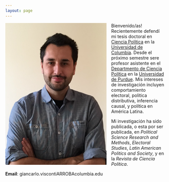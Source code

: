 ```yaml
---
layout: page
---
```


<img src="/img/bio.png" alt="Giancarlo" style="float:left;width:320px;height:450px; margin-right:15px; margin-bottom:15px">

Bienvenido/as! Recientemente defendí mi tesis doctoral en [Ciencia Política](https://polisci.columbia.edu/) en la [Universidad de Columbia](http://www.columbia.edu/). Desde el próximo semestre sere profesor asistente en el [Departmento de Ciencia Política](https://www.cla.purdue.edu/polsci/) en la [Universidad de Purdue](http://www.purdue.edu/). Mis intereses de investigación incluyen comportamiento electoral, politica distributiva, inferencia causal, y política en América Latina.

Mi investigación ha sido publicada, o esta por ser publicada, en *Political Science Research and Methods*, *Electoral Studies*, *Latin American Politics and Society*, y en la *Revista de Ciencia Política*.

**Email**: giancarlo.viscontiARROBAcolumbia.edu
